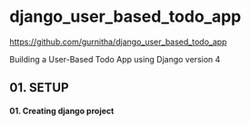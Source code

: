 # django_user_based_todo_app
https://github.com/gurnitha/django_user_based_todo_app

Building a User-Based Todo App using Django version 4



## 01. SETUP


#### 01. Creating django project 


